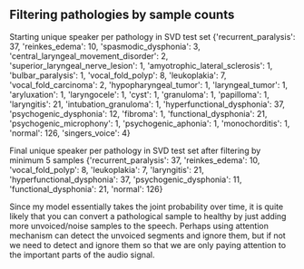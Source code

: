## Filtering pathologies by sample counts

Starting unique speaker per pathology in SVD test set
{'recurrent_paralysis': 37, 'reinkes_edema': 10, 'spasmodic_dysphonia': 3, 'central_laryngeal_movement_disorder': 2, 'superior_laryngeal_nerve_lesion': 1, 'amyotrophic_lateral_sclerosis': 1, 'bulbar_paralysis': 1, 'vocal_fold_polyp': 8, 'leukoplakia': 7, 'vocal_fold_carcinoma': 2, 'hypopharyngeal_tumor': 1, 'laryngeal_tumor': 1, 'aryluxation': 1, 'laryngocele': 1, 'cyst': 1, 'granuloma': 1, 'papilloma': 1, 'laryngitis': 21, 'intubation_granuloma': 1, 'hyperfunctional_dysphonia': 37, 'psychogenic_dysphonia': 12, 'fibroma': 1, 'functional_dysphonia': 21, 'psychogenic_microphony': 1, 'psychogenic_aphonia': 1, 'monochorditis': 1, 'normal': 126, 'singers_voice': 4}

Final unique speaker per pathology in SVD test set after filtering by minimum 5 samples
{'recurrent_paralysis': 37, 'reinkes_edema': 10, 'vocal_fold_polyp': 8, 'leukoplakia': 7, 'laryngitis': 21, 'hyperfunctional_dysphonia': 37, 'psychogenic_dysphonia': 11, 'functional_dysphonia': 21, 'normal': 126}

Since my model essentially takes the joint probability over time, it is quite likely that you can convert a pathological sample to healthy by just adding more unvoiced/noise samples to the speech. Perhaps using attention mechanism can detect the unvoiced segments and ignore them, but if not we need to detect and ignore them so that we are only paying attention to the important parts of the audio signal.
